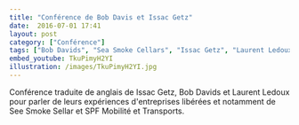 ```yaml
---
title: "Conférence de Bob Davis et Issac Getz"
date:  2016-07-01 17:41
layout: post
category: ["Conférence"]
tags: ["Bob Davids", "Sea Smoke Cellars", "Issac Getz", "Laurent Ledoux", "SPF Mobilité et Transports"]
embed_youtube: TkuPimyH2YI
illustration: /images/TkuPimyH2YI.jpg
---
```


Conférence traduite de anglais de Issac Getz, Bob Davids et Laurent Ledoux pour parler de leurs expériences d'entreprises libérées et notamment de See Smoke Sellar et SPF Mobilité et Transports.
